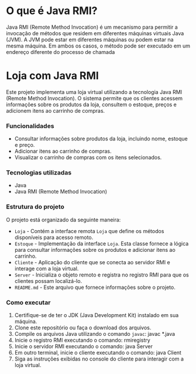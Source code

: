 # O que é Java RMI?

Java RMI (Remote Method Invocation) é um mecanismo para permitir a invocação de métodos que residem em diferentes máquinas virtuais Java (JVM). A JVM pode estar em diferentes máquinas ou podem estar na mesma máquina.  Em ambos os casos, o método pode ser executado em um endereço diferente do processo de chamada


# Loja com Java RMI

Este projeto implementa uma loja virtual utilizando a tecnologia Java RMI (Remote Method Invocation). O sistema permite que os clientes acessem informações sobre os produtos da loja, consultem o estoque, preços e adicionem itens ao carrinho de compras.

### Funcionalidades

- Consultar informações sobre produtos da loja, incluindo nome, estoque e preço.
- Adicionar itens ao carrinho de compras.
- Visualizar o carrinho de compras com os itens selecionados.

### Tecnologias utilizadas

- Java
- Java RMI (Remote Method Invocation)

### Estrutura do projeto

O projeto está organizado da seguinte maneira:

- `Loja` - Contém a interface remota `Loja` que define os métodos disponíveis para acesso remoto.
- `Estoque` - Implementação da interface `Loja`. Esta classe fornece a lógica para consultar informações sobre os produtos e adicionar itens ao carrinho.
- `Cliente` - Aplicação do cliente que se conecta ao servidor RMI e interage com a loja virtual.
- `Server` - Inicializa o objeto remoto e registra no registro RMI para que os clientes possam localizá-lo.
- `README.md` - Este arquivo que fornece informações sobre o projeto.

### Como executar

1. Certifique-se de ter o JDK (Java Development Kit) instalado em sua máquina.
2. Clone este repositório ou faça o download dos arquivos.
3. Compile os arquivos Java utilizando o comando `javac`:
javac *.java
4. Inicie o registro RMI executando o comando: rmiregistry
5. Inicie o servidor RMI executando o comando: java Server
6. Em outro terminal, inicie o cliente executando o comando: java Client
7. Siga as instruções exibidas no console do cliente para interagir com a loja virtual.










